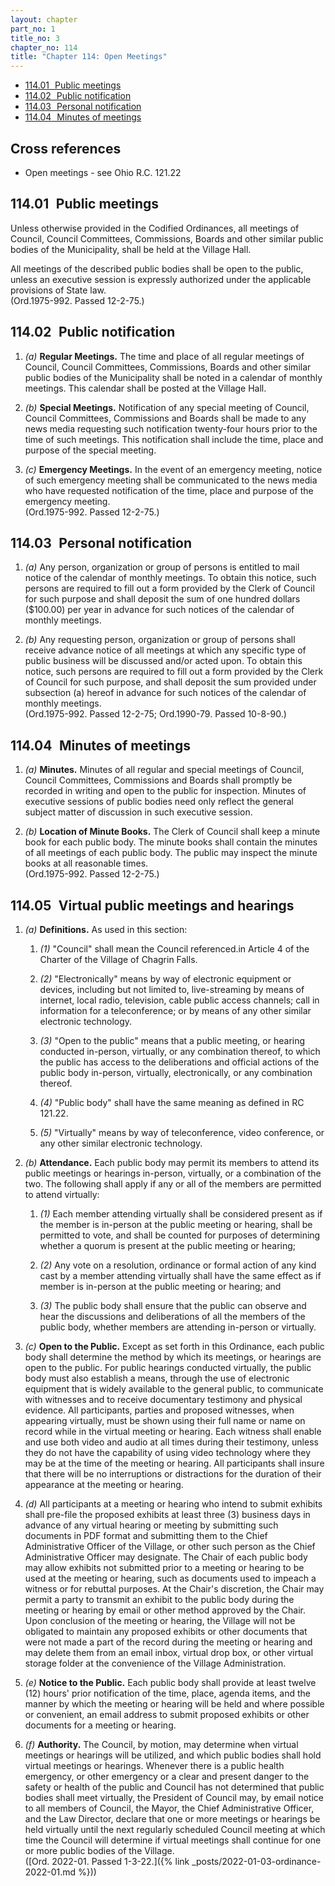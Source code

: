 ```yaml
---
layout: chapter
part_no: 1
title_no: 3
chapter_no: 114
title: "Chapter 114: Open Meetings"
---
```


- [114.01   Public meetings](#11401-public-meetings)
- [114.02   Public notification](#11402-public-notification)
- [114.03   Personal notification](#11403-personal-notification)
- [114.04   Minutes of meetings](#11404-minutes-of-meetings)

## Cross references

* Open meetings - see Ohio R.C. 121.22

## 114.01   Public meetings

Unless otherwise provided in the Codified Ordinances, all meetings of Council,
Council Committees, Commissions, Boards and other similar public bodies of the
Municipality, shall be held at the Village Hall.

All meetings of the described public bodies shall be open to the public, unless
an executive session is expressly authorized under the applicable provisions of
State law.  
(Ord.1975-992. Passed 12-2-75.)

## 114.02   Public notification

1. _(a)_ **Regular Meetings.** The time and place of all regular meetings of
Council, Council Committees, Commissions, Boards and other similar public bodies
of the Municipality shall be noted in a calendar of monthly meetings. This
calendar shall be posted at the Village Hall.

2. _(b)_ **Special Meetings.** Notification of any special meeting of Council,
Council Committees, Commissions and Boards shall be made to any news media
requesting such notification twenty-four hours prior to the time of such
meetings. This notification shall include the time, place and purpose of the
special meeting.

3. _(c)_ **Emergency Meetings.** In the event of an emergency meeting, notice of
such emergency meeting shall be communicated to the news media who have
requested notification of the time, place and purpose of the emergency
meeting.  
(Ord.1975-992. Passed 12-2-75.)

## 114.03   Personal notification

1. _(a)_ Any person, organization or group of persons is entitled to mail notice
of the calendar of monthly meetings. To obtain this notice, such persons are
required to fill out a form provided by the Clerk of Council for such purpose
and shall deposit the sum of one hundred dollars ($100.00) per year in advance
for such notices of the calendar of monthly meetings.

2. _(b)_ Any requesting person, organization or group of persons shall receive
advance notice of all meetings at which any specific type of public business
will be discussed and/or acted upon. To obtain this notice, such persons are
required to fill out a form provided by the Clerk of Council for such purpose,
and shall deposit the sum provided under subsection (a) hereof in advance for
such notices of the calendar of monthly meetings.  
(Ord.1975-992. Passed 12-2-75; Ord.1990-79. Passed 10-8-90.)

## 114.04   Minutes of meetings

1. _(a)_ **Minutes.** Minutes of all regular and special meetings of Council,
Council Committees, Commissions and Boards shall promptly be recorded in writing
and open to the public for inspection. Minutes of executive sessions of public
bodies need only reflect the general subject matter of discussion in such
executive session.

2. _(b)_ **Location of Minute Books.** The Clerk of Council shall keep a minute
book for each public body. The minute books shall contain the minutes of all
meetings of each public body. The public may inspect the minute books at all
reasonable times.  
(Ord.1975-992. Passed 12-2-75.)

## 114.05   Virtual public meetings and hearings

1. _(a)_ **Definitions.** As used in this section:

    1. _(1)_ "Council" shall mean the Council referenced.in Article 4 of the
    Charter of the Village of Chagrin Falls.

    2. _(2)_ "Electronically" means by way of electronic equipment or devices,
    including but not limited to, live-streaming by means of internet, local
    radio, television, cable public access channels; call in information for a
    teleconference; or by means of any other similar electronic technology.

    3. _(3)_ "Open to the public" means that a public meeting, or hearing
    conducted in-person, virtually, or any combination thereof, to which the
    public has access to the deliberations and official actions of the public
    body in-person, virtually, electronically, or any combination thereof.

    4. _(4)_ "Public body" shall have the same meaning as defined in RC 121.22.

    5. _(5)_ "Virtually" means by way of teleconference, video conference, or
    any other similar electronic technology.

2. _(b)_ **Attendance.** Each public body may permit its members to attend its
public meetings or hearings in-person, virtually, or a combination of the two.
The following shall apply if any or all of the members are permitted to attend
virtually:

    1. _(1)_ Each member attending virtually shall be considered present as if
    the member is in-person at the public meeting or hearing, shall be permitted
    to vote, and shall be counted for purposes of determining whether a quorum
    is present at the public meeting or hearing;

    2. _(2)_ Any vote on a resolution, ordinance or formal action of any kind
    cast by a member attending virtually shall have the same effect as if member
    is in-person at the public meeting or hearing; and

    3. _(3)_ The public body shall ensure that the public can observe and hear
    the discussions and deliberations of all the members of the public body,
    whether members are attending in-person or virtually.

3. _(c)_ **Open to the Public.** Except as set forth in this Ordinance, each
public body shall determine the method by which its meetings, or hearings are
open to the public. For public hearings conducted virtually, the public body
must also establish a means, through the use of electronic equipment that is
widely available to the general public, to communicate with witnesses and to
receive documentary testimony and physical evidence. All participants, parties
and proposed witnesses, when appearing virtually, must be shown using their full
name or name on record while in the virtual meeting or hearing. Each witness
shall enable and use both video and audio at all times during their testimony,
unless they do not have the capability of using video technology where they may
be at the time of the meeting or hearing. All participants shall insure that
there will be no interruptions or distractions for the duration of their
appearance at the meeting or hearing.

4. _(d)_ All participants at a meeting or hearing who intend to submit exhibits
shall pre-file the proposed exhibits at least three (3) business days in advance
of any virtual hearing or meeting by submitting such documents in PDF format and
submitting them to the Chief Administrative Officer of the Village, or other
such person as the Chief Administrative Officer may designate. The Chair of each
public body may allow exhibits not submitted prior to a meeting or hearing to be
used at the meeting or hearing, such as documents used to impeach a witness or
for rebuttal purposes. At the Chair's discretion, the Chair may permit a party
to transmit an exhibit to the public body during the meeting or hearing by email
or other method approved by the Chair. Upon conclusion of the meeting or
hearing, the Village will not be obligated to maintain any proposed exhibits or
other documents that were not made a part of the record during the meeting or
hearing and may delete them from an email inbox, virtual drop box, or other
virtual storage folder at the convenience of the Village Administration.

5. _(e)_ **Notice to the Public.** Each public body shall provide at least
twelve (12) hours' prior notification of the time, place, agenda items, and the
manner by which the meeting or hearing will be held and where possible or
convenient, an email address to submit proposed exhibits or other documents for
a meeting or hearing.

6. _(f)_ **Authority.** The Council, by motion, may determine when virtual
meetings or hearings will be utilized, and which public bodies shall hold
virtual meetings or hearings. Whenever there is a public health emergency, or
other emergency or a clear and present danger to the safety or health of the
public and Council has not determined that public bodies shall meet virtually,
the President of Council may, by email notice to all members of Council, the
Mayor, the Chief Administrative Officer, and the Law Director, declare that one
or more meetings or hearings be held virtually until the next regularly
scheduled Council meeting at which time the Council will determine if virtual
meetings shall continue for one or more public bodies of the Village.  
([Ord. 2022-01. Passed 1-3-22.]({% link _posts/2022-01-03-ordinance-2022-01.md %}))

